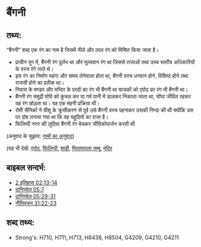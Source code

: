 # बैंगनी #

## तथ्य: ##

“बैंगनी” शब्द एक रंग का नाम है जिसमें नीले और लाल रंग को मिश्रित किया जाता है।

* प्राचीन युग में, बैंगनी रंग दुर्लभ था और मूल्यवान रंग था जिससे राजाओं तथा उच्च स्तरीय अधिकारियों के वस्त्र रंगे जाते थे।
* इस रंग का निर्माण महंगा और समय लेनेवाला होता था, बैंगनी वस्त्र धनवान होने, विशिष्ट होने तथा राजसी होने का प्रतीक था।
* निवास के मण्डप और मन्दिर के परदों का रंग भी बैंगनी था याजकों को एपोद का रंग भी बैंगनी था।
* बैंगनी रंग समुद्री घोंघे को कुचल कर या गर्म पानी में डालकर निकाला जाता था, घोंघा जीवित रहकर यह रंग छोड़ता था। यह एक मंहगी प्रक्रिया थी।
* रोमी सैनिकों ने यीशु के क्रूसीकरण से पूर्व उसे बैंगनी वस्त्र पहनाकर उसकी निन्दा की थी क्योंकि उस पर दोष लगाया गया था कि वह यहूदियों का राजा है।
* फिलिप्पी नगर की लुदिया बैंगनी रंग बेचकर जीविकोपार्जन करती थी

(अनुवाद के सुझाव: [नामों का अनुवाद](rc://en/ta/man/translate/translate-names))

(यह भी देखें: [एपोद](../kt/ephod.md), [फिलिप्पी](../names/philippi.md), [शाही](../other/royal.md), [मिलापवाला तम्बू](../kt/tabernacle.md), [मंदिर](../kt/temple.md)

## बाइबल सन्दर्भ: ##

* [2 इतिहास 02:13-14](rc://en/tn/help/2ch/02/13)
* [दानिय्येल 05:7](rc://en/tn/help/dan/05/07)
* [दानिय्येल 05:29-31](rc://en/tn/help/dan/05/29)
* [नीतिवचन 31:22-23](rc://en/tn/help/pro/31/22)

## शब्द तथ्य: ##

* Strong's: H710, H711, H713, H8438, H8504, G4209, G4210, G4211
